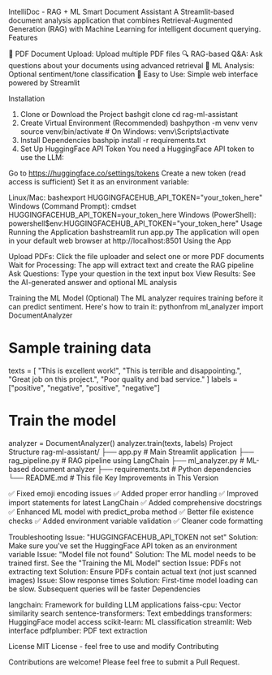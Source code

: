 IntelliDoc - RAG + ML Smart Document Assistant
A Streamlit-based document analysis application that combines Retrieval-Augmented Generation (RAG) with Machine Learning for intelligent document querying.
Features

📄 PDF Document Upload: Upload multiple PDF files
🔍 RAG-based Q&A: Ask questions about your documents using advanced retrieval
🤖 ML Analysis: Optional sentiment/tone classification
🚀 Easy to Use: Simple web interface powered by Streamlit

Installation
1. Clone or Download the Project
bashgit clone <your-repo-url>
cd rag-ml-assistant
2. Create Virtual Environment (Recommended)
bashpython -m venv venv
source venv/bin/activate  # On Windows: venv\Scripts\activate
3. Install Dependencies
bashpip install -r requirements.txt
4. Set Up HuggingFace API Token
You need a HuggingFace API token to use the LLM:

Go to https://huggingface.co/settings/tokens
Create a new token (read access is sufficient)
Set it as an environment variable:

Linux/Mac:
bashexport HUGGINGFACEHUB_API_TOKEN="your_token_here"
Windows (Command Prompt):
cmdset HUGGINGFACEHUB_API_TOKEN=your_token_here
Windows (PowerShell):
powershell$env:HUGGINGFACEHUB_API_TOKEN="your_token_here"
Usage
Running the Application
bashstreamlit run app.py
The application will open in your default web browser at http://localhost:8501
Using the App

Upload PDFs: Click the file uploader and select one or more PDF documents
Wait for Processing: The app will extract text and create the RAG pipeline
Ask Questions: Type your question in the text input box
View Results: See the AI-generated answer and optional ML analysis

Training the ML Model (Optional)
The ML analyzer requires training before it can predict sentiment. Here's how to train it:
pythonfrom ml_analyzer import DocumentAnalyzer

# Sample training data
texts = [
    "This is excellent work!",
    "This is terrible and disappointing.",
    "Great job on this project.",
    "Poor quality and bad service."
]
labels = ["positive", "negative", "positive", "negative"]

# Train the model
analyzer = DocumentAnalyzer()
analyzer.train(texts, labels)
Project Structure
rag-ml-assistant/
├── app.py              # Main Streamlit application
├── rag_pipeline.py     # RAG pipeline using LangChain
├── ml_analyzer.py      # ML-based document analyzer
├── requirements.txt    # Python dependencies
└── README.md          # This file
Key Improvements in This Version

✅ Fixed emoji encoding issues
✅ Added proper error handling
✅ Improved import statements for latest LangChain
✅ Added comprehensive docstrings
✅ Enhanced ML model with predict_proba method
✅ Better file existence checks
✅ Added environment variable validation
✅ Cleaner code formatting

Troubleshooting
Issue: "HUGGINGFACEHUB_API_TOKEN not set"
Solution: Make sure you've set the HuggingFace API token as an environment variable
Issue: "Model file not found"
Solution: The ML model needs to be trained first. See the "Training the ML Model" section
Issue: PDFs not extracting text
Solution: Ensure PDFs contain actual text (not just scanned images)
Issue: Slow response times
Solution: First-time model loading can be slow. Subsequent queries will be faster
Dependencies

langchain: Framework for building LLM applications
faiss-cpu: Vector similarity search
sentence-transformers: Text embeddings
transformers: HuggingFace model access
scikit-learn: ML classification
streamlit: Web interface
pdfplumber: PDF text extraction

License
MIT License - feel free to use and modify
Contributing

Contributions are welcome! Please feel free to submit a Pull Request.
